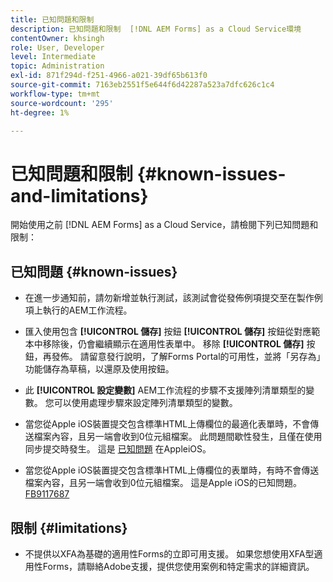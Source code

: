 ```yaml
---
title: 已知問題和限制
description: 已知問題和限制  [!DNL AEM Forms] as a Cloud Service環境
contentOwner: khsingh
role: User, Developer
level: Intermediate
topic: Administration
exl-id: 871f294d-f251-4966-a021-39df65b613f0
source-git-commit: 7163eb2551f5e644f6d42287a523a7dfc626c1c4
workflow-type: tm+mt
source-wordcount: '295'
ht-degree: 1%

---
```


# 已知問題和限制 {#known-issues-and-limitations}

開始使用之前 [!DNL AEM Forms] as a Cloud Service，請檢閱下列已知問題和限制：

## 已知問題 {#known-issues}

* 在進一步通知前，請勿新增並執行測試，該測試會從發佈例項提交至在製作例項上執行的AEM工作流程。

* 匯入使用包含 **[!UICONTROL 儲存]** 按鈕 **[!UICONTROL 儲存]** 按鈕從對應範本中移除後，仍會繼續顯示在適用性表單中。 移除 **[!UICONTROL 儲存]** 按鈕，再發佈。 請留意發行說明，了解Forms Portal的可用性，並將「另存為」功能儲存為草稿，以還原及使用按鈕。

* 此 **[!UICONTROL 設定變數]** AEM工作流程的步驟不支援陣列清單類型的變數。 您可以使用處理步驟來設定陣列清單類型的變數。

* 當您從Apple iOS裝置提交包含標準HTML上傳欄位的最適化表單時，不會傳送檔案內容，且另一端會收到0位元組檔案。 此問題間歇性發生，且僅在使用同步提交時發生。 這是 [已知問題](https://feedbackassistant.apple.com/feedback/9117687) 在AppleiOS。

* 當您從Apple iOS裝置提交包含標準HTML上傳欄位的表單時，有時不會傳送檔案內容，且另一端會收到0位元組檔案。 這是Apple iOS的已知問題。 [FB9117687](https://feedbackassistant.apple.com/feedback/9117687)


## 限制 {#limitations}

* 不提供以XFA為基礎的適用性Forms的立即可用支援。 如果您想使用XFA型適用性Forms，請聯絡Adobe支援，提供您使用案例和特定需求的詳細資訊。

